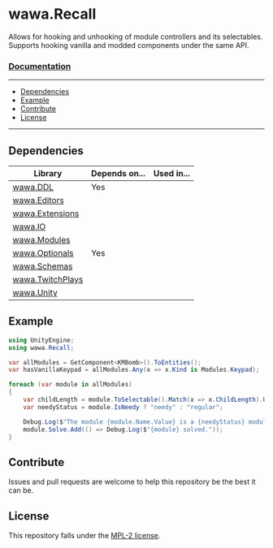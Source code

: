 # wawa.Recall

Allows for hooking and unhooking of module controllers and its selectables. Supports hooking vanilla and modded components under the same API.

### [Documentation](https://github.com/Emik03/wawa/blob/main/wawa.Recall/Documentation/wawa.Recall.md)

---

- [Dependencies](#dependencies)
- [Example](#example)
- [Contribute](#contribute)
- [License](#license)

---

## Dependencies

| Library                                                                       | Depends on... | Used in... |
|-------------------------------------------------------------------------------|---------------|------------|
| [wawa.DDL](https://github.com/Emik03/wawa/tree/main/wawa.DDL)                 | Yes           |            |
| [wawa.Editors](https://github.com/Emik03/wawa/tree/main/wawa.Editors)         |               |            |
| [wawa.Extensions](https://github.com/Emik03/wawa/tree/main/wawa.Extensions)   |               |            |
| [wawa.IO](https://github.com/Emik03/wawa/tree/main/wawa.IO)                   |               |            |
| [wawa.Modules](https://github.com/Emik03/wawa/tree/main/wawa.Modules)         |               |            |
| [wawa.Optionals](https://github.com/Emik03/wawa/tree/main/wawa.Optionals)     | ️Yes          |            |
| [wawa.Schemas](https://github.com/Emik03/wawa/tree/main/wawa.Schemas)         |               |            |
| [wawa.TwitchPlays](https://github.com/Emik03/wawa/tree/main/wawa.TwitchPlays) |               |            |
| [wawa.Unity](https://github.com/Emik03/wawa/tree/main/wawa.Unity)             |               | ️          |

## Example

```csharp
using UnityEngine;
using wawa.Recall;

var allModules = GetComponent<KMBomb>().ToEntities();
var hasVanillaKeypad = allModules.Any(x => x.Kind is Modules.Keypad);

foreach (var module in allModules)
{
    var childLength = module.ToSelectable().Match(x => x.ChildLength).UnwrapOrDefault();
    var needyStatus = module.IsNeedy ? "needy" : "regular";

    Debug.Log($"The module {module.Name.Value} is a {needyStatus} module and has {childLength} child selectable(s).");
    module.Solve.Add(() => Debug.Log($"{module} solved."));
}

```

## Contribute

Issues and pull requests are welcome to help this repository be the best it can be.

## License

This repository falls under the [MPL-2 license](https://www.mozilla.org/en-US/MPL/2.0/).
